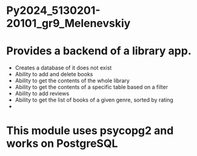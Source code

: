 # Py2024_5130201-20101_gr9_Melenevskiy
# Provides a backend of a library app.

- Creates a database of it does not exist
- Ability to add and delete books
- Ability to get the contents of the whole library
- Ability to get the contents of a specific table based on a filter
- Ability to add reviews
- Ability to get the list of books of a given genre, sorted by rating
- 
# This module uses psycopg2 and works on PostgreSQL 
